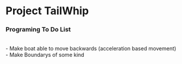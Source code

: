 # Project TailWhip


<h3>Programing To Do List</h3><br>
- Make boat able to move backwards (acceleration based movement) <br>
- Make Boundarys of some kind <br>
